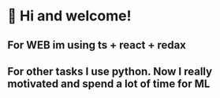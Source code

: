# 👋 Hi and welcome!
  
## For WEB im using ts + react + redax

## For other tasks I use python. Now I really motivated and spend a lot of time for ML 
